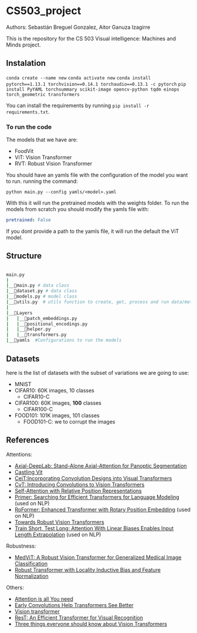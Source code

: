 # CS503_project

Authors: Sebastián Breguel Gonzalez, Aitor Ganuza Izagirre

This is the repository for the CS 503 Visual intelligence: Machines and Minds project.

## Instalation

`conda create --name new`
`conda activate new`
`conda install pytorch==1.13.1 torchvision==0.14.1 torchaudio==0.13.1 -c pytorch`
`pip install PyYAML torchsummary scikit-image opencv-python tqdm einops torch_geometric transformers`

You can install the requirements by running `pip install -r requirements.txt`.

### To run the code

The models that we have are:

- FoodVit
- ViT: Vision Transformer
- RVT: Robust Vision Transformer

You should have an yamls file with the configuration of the model you want to run. running the command:

`python main.py --config yamls/<model>.yaml`

With this it will run the pretrained models with the weights folder. To run the models from scratch you should modify the yamls file with:

```yaml
pretrained: False
```

If you dont provide a path to the yamls file, it will run the default the ViT model.

## Structure

```bash

main.py
|
|__📜main.py # data class
|__📜dataset.py # data class
|__📜models.py # model class
|__📜utils.py  # utils function to create, get, process and run data/metrics/models
|
|__📂Layers
|   |__📜patch_embeddings.py
|   |__📜positional_encodings.py
|   |__📜helper.py
|   |__📂transformers.py
|__📂yamls  #Configurations to run the models


```

## Datasets

here is the list of datasets with the subset of variations we are going to use:

- MNIST
- CIFAR10: 60K images, 10 classes
  - CIFAR10-C
- CIFAR100: 60K images, **100** classes
  - CIFAR100-C
- FOOD101: 101K images, 101 classes
  - FOOD101-C: we to corrupt the images

## References

Attentions:

- [Axial-DeepLab: Stand-Alone Axial-Attention for Panoptic Segmentation](https://arxiv.org/pdf/2003.07853.pdf)
- [Castling Vit](https://arxiv.org/pdf/2211.10526.pdf)
- [CeiT:Incorporating Convolution Designs into Visual Transformers](https://arxiv.org/abs/2103.11816)
- [CvT: Introducing Convolutions to Vision Transformers](https://arxiv.org/pdf/2103.15808.pdf)
- [Self-Attention with Relative Position Representations](https://arxiv.org/pdf/1803.02155v2.pdf)
- [Primer: Searching for Efficient Transformers for Language Modeling](https://arxiv.org/pdf/2109.08668.pdf) (used on NLP)
- [RoFormer: Enhanced Transformer with Rotary Position Embedding](https://arxiv.org/pdf/2104.09864.pdf) (used on NLP)
- [Towards Robust Vision Transformers](https://arxiv.org/pdf/2105.07926.pdf)
- [Train Short, Test Long: Attention With Linear Biases Enables Input Length Extrapolation](https://arxiv.org/pdf/2108.12409.pdf) (used on NLP)

Robustness:

- [MedViT: A Robust Vision Transformer for Generalized Medical Image Classification](https://arxiv.org/abs/2302.09462)
- [Robust Transformer with Locality Inductive Bias and Feature Normalization](https://arxiv.org/pdf/2301.11553.pdf)

Others:

- [Attention is all You need](https://arxiv.org/pdf/1706.03762.pdf)
- [Early Convolutions Help Transformers See Better](https://arxiv.org/pdf/2106.14881v2.pdf)
- [Vision transformer](https://arxiv.org/pdf/2010.11929.pdf)
- [ResT: An Efficient Transformer for Visual Recognition](https://arxiv.org/pdf/2105.13677.pdf)
- [Three things everyone should know about Vision Transformers](https://arxiv.org/pdf/2203.09795.pdf)

